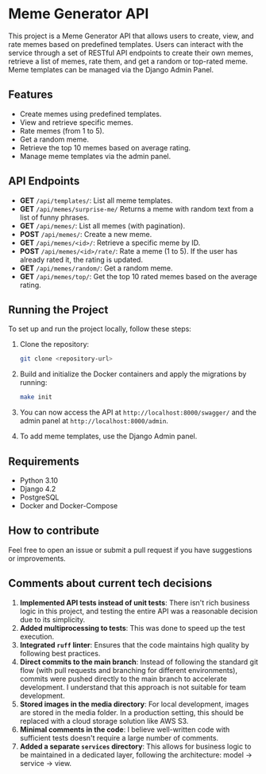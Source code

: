 # Meme Generator API

This project is a Meme Generator API that allows users to create, view, 
and rate memes based on predefined templates. 
Users can interact with the service through a set of RESTful API endpoints 
to create their own memes, retrieve a list of memes, rate them, 
and get a random or top-rated meme. 
Meme templates can be managed via the Django Admin Panel.

## Features
- Create memes using predefined templates.
- View and retrieve specific memes.
- Rate memes (from 1 to 5).
- Get a random meme.
- Retrieve the top 10 memes based on average rating.
- Manage meme templates via the admin panel.

## API Endpoints

- **GET** `/api/templates/`: List all meme templates.
- **GET** `/api/memes/surprise-me/` Returns a meme with random text from a list of funny phrases.
- **GET** `/api/memes/`: List all memes (with pagination).
- **POST** `/api/memes/`: Create a new meme.
- **GET** `/api/memes/<id>/`: Retrieve a specific meme by ID.
- **POST** `/api/memes/<id>/rate/`: Rate a meme (1 to 5). If the user has already rated it, the rating is updated.
- **GET** `/api/memes/random/`: Get a random meme.
- **GET** `/api/memes/top/`: Get the top 10 rated memes based on the average rating.

## Running the Project

To set up and run the project locally, follow these steps:

1. Clone the repository:
    ```bash
    git clone <repository-url>
    ```

2. Build and initialize the Docker containers and apply the migrations by running:
    ```bash
    make init
    ```

3. You can now access the API at `http://localhost:8000/swagger/` and the admin panel at `http://localhost:8000/admin`.

4. To add meme templates, use the Django Admin panel.

## Requirements

- Python 3.10
- Django 4.2
- PostgreSQL
- Docker and Docker-Compose

## How to contribute

Feel free to open an issue or submit a pull request if you have suggestions or improvements.


## Comments about current tech decisions

1) **Implemented API tests instead of unit tests**: There isn't rich business logic in this project, and testing the entire API was a reasonable decision due to its simplicity. 
2) **Added multiprocessing to tests**: This was done to speed up the test execution.
3) **Integrated `ruff` linter**: Ensures that the code maintains high quality by following best practices.
4) **Direct commits to the main branch**: Instead of following the standard git flow (with pull requests and branching for different environments), commits were pushed directly to the main branch to accelerate development. I understand that this approach is not suitable for team development.
5) **Stored images in the media directory**: For local development, images are stored in the media folder. In a production setting, this should be replaced with a cloud storage solution like AWS S3.
6) **Minimal comments in the code**: I believe well-written code with sufficient tests doesn't require a large number of comments.
7) **Added a separate `services` directory**: This allows for business logic to be maintained in a dedicated layer, following the architecture: model -> service -> view.
